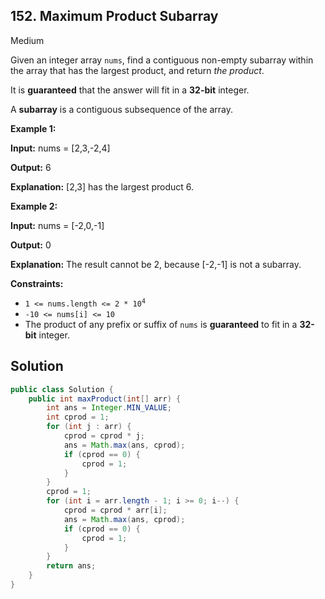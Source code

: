 ## 152\. Maximum Product Subarray

Medium

Given an integer array `nums`, find a contiguous non-empty subarray within the array that has the largest product, and return _the product_.

It is **guaranteed** that the answer will fit in a **32-bit** integer.

A **subarray** is a contiguous subsequence of the array.

**Example 1:**

**Input:** nums = [2,3,-2,4]

**Output:** 6

**Explanation:** [2,3] has the largest product 6. 

**Example 2:**

**Input:** nums = [-2,0,-1]

**Output:** 0

**Explanation:** The result cannot be 2, because [-2,-1] is not a subarray. 

**Constraints:**

*   <code>1 <= nums.length <= 2 * 10<sup>4</sup></code>
*   `-10 <= nums[i] <= 10`
*   The product of any prefix or suffix of `nums` is **guaranteed** to fit in a **32-bit** integer.

## Solution

```java
public class Solution {
    public int maxProduct(int[] arr) {
        int ans = Integer.MIN_VALUE;
        int cprod = 1;
        for (int j : arr) {
            cprod = cprod * j;
            ans = Math.max(ans, cprod);
            if (cprod == 0) {
                cprod = 1;
            }
        }
        cprod = 1;
        for (int i = arr.length - 1; i >= 0; i--) {
            cprod = cprod * arr[i];
            ans = Math.max(ans, cprod);
            if (cprod == 0) {
                cprod = 1;
            }
        }
        return ans;
    }
}
```